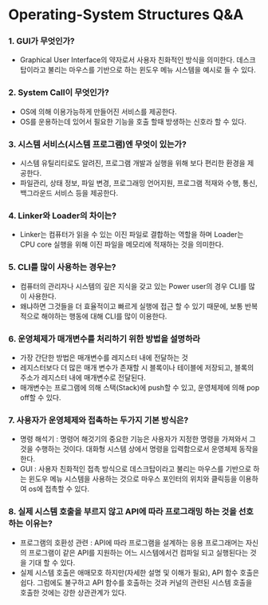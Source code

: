 # Operating-System Structures Q&A

### 1. GUI가 무엇인가?

- Graphical User Interface의 약자로서 사용자 친화적인 방식을 의미한다. 데스크탑이라고 불리는 마우스를 기반으로 하는 윈도우 메뉴 시스템을 예시로 들 수 있다.

### 2. System Call이 무엇인가?

- OS에 의해 이용가능하게 만들어진 서비스를 제공한다. 
- OS를 운용하는데 있어서 필요한 기능을 호출 할때 방생하는 신호라 할 수 있다.

### 3. 시스템 서비스(시스템 프로그램)엔 무엇이 있는가?

- 시스템 유틸리티로도 알려진, 프로그램 개발과 실행을 위해 보다 편리한 환경을 제공한다.
- 파일관리, 상태 정보, 파일 변경, 프로그래밍 언어지원, 프로그램 적재와 수행, 통신, 백그라운드 서비스 등을 제공한다.

### 4. Linker와 Loader의 차이는?

- Linker는 컴퓨터가 읽을 수 있는 이진 파일로 결합하는 역할을 하며 Loader는 CPU core 실행을 위해 이진 파일을 메모리에 적재하는 것을 의미한다.

### 5. CLI를 많이 사용하는 경우는?

- 컴퓨터의 관리자나 시스템의 깊은 지식을 갖고 있는 Power user의 경우 CLI를 많이 사용한다.
- 왜냐하면 그것들을 더 효율적이고 빠르게 실행에 접근 할 수 있기 때문에, 보통 반복적으로 해야하는 행동에 대해 CLI를 많이 이용한다.

### 6. 운영체제가 매개변수를 처리하기 위한 방법을 설명하라

- 가장 간단한 방법은 매개변수를 레지스터 내에 전달하는 것
- 레지스터보다 더 많은 매개 변수가 존재할 시 블록이나 테이블에 저장되고, 블록의 주소가 레지스터 내에 매개변수로 전달된다.
- 매개변수는 프로그램에 의해 스택(Stack)에 push할 수 있고, 운영체제에 의해 pop off할 수 있다. 

### 7. 사용자가 운영체제와 접촉하는 두가지 기본 방식은?

- 명령 해석기 : 명령어 해것기의 중요한 기능은 사용자가 지정한 명령을 가져와서 그것을 수행하는 것이다. 대화형 시스템 상에서 명령을 입력함으로서 운영체제 동작을 한다.
- GUI : 사용자 친화적인 접촉 방식으로 데스크탑이라고 불리는 마우스를 기반으로 하는 윈도우 메뉴 시스템을 사용하는 것으로 마우스 포인터의 위치와 클릭등을 이용하여 os에 접촉할 수 있다.

### 8. 실제 시스템 호출을 부르지 않고 API에 따라 프로그래밍 하는 것을 선호하는 이유는?

- 프로그램의 호환성 관련 : API에 따라 프로그램을 설계하는 응용 프로그래머는 자신의 프로그램이 같은 API를 지원하는 어느 시스템에서건 컴파일 되고 실행된다는 것을 기대 할 수 있다.
- 실제 시스템 호출은 애매모호 하지만(자세한 설명 및 이해가 필요),  API 함수 호출은 쉽다. 그럼에도 불구하고 API 함수를 호출하는 것과 커널의 관련된 시스템 호출을 호출한 것에는  강한 상관관계가 있다.